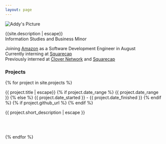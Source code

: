 ```yaml
---
layout: page
---
```

<div class="text-center front-page-summary">
  <img src="{{site.logo}}" alt="Addy's Picture" class="site-avatar"/>

  <p class="">{{site.description | escape}}<br>
  	Information Studies and Business Minor<br>
  </p>
  <p>Joining <a href="https://www.amazon.com">Amazon</a> as a Software Development Engineer in August<br>
  	Currently interning at <a href="https://www.squarecap.com">Squarecap</a><br>
  	Previously interned at <a href="https://www.clover.com">Clover Network</a> and <a href="https://www.squarecap.com">Squarecap</a><br>
  </p>
</div>
<div>
  <h3 id="projects">Projects</h3>
  {% for project in site.projects %}
  <div class="project-summary">
    <p class="project-header">
      <!-- <a href="{{ project.github_url }}">{{ project.title | escape }}</a> -->
      {{ project.title | escape}}
      {% if project.date_range %}
        <span class="project-meta">{{ project.date_range }}</span>
      {% else %}
        <span class="project-meta">{{ project.date_started }} - {{ project.date_finished }}</span>
      {% endif %}
      {% if project.github_url %}
        <a href="https://github.com/{{ project.github_url }}"><i class="fa fa-github"></i></a>
      {% endif %}
    </p>
    <p>{{ project.short_description | escape }}</p>
    <br><br>
  </div>

  {% endfor %}
</div>
